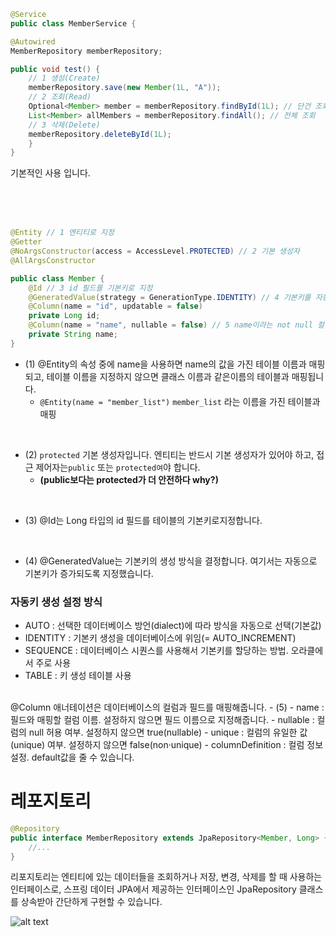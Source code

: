 
```java
@Service
public class MemberService {

@Autowired
MemberRepository memberRepository;

public void test() {
    // 1 생성(Create)
    memberRepository.save(new Member(1L, "A"));
    // 2 조회(Read)
    Optional<Member> member = memberRepository.findById(1L); // 단건 조회
    List<Member> allMembers = memberRepository.findAll(); // 전체 조회
    // 3 삭제(Delete)
    memberRepository.deleteById(1L);
    }
}

```


기본적인 사용 입니다.

<br/><br/><br/>

```java
@Entity // 1 엔티티로 지정
@Getter
@NoArgsConstructor(access = AccessLevel.PROTECTED) // 2 기본 생성자
@AllArgsConstructor

public class Member {
    @Id // 3 id 필드를 기본키로 지정
    @GeneratedValue(strategy = GenerationType.IDENTITY) // 4 기본키를 자동으로 1씩 증가
    @Column(name = "id", updatable = false)
    private Long id;
    @Column(name = "name", nullable = false) // 5 name이라는 not null 컬럼과 매핑
    private String name;
}

```

- (1) @Entity의 속성 중에 name을 사용하면 name의 값을 가진 테이블 이름과 매핑되고, 테이블 이름을 지정하지 않으면 클래스 이름과 같은이름의 테이블과 매핑됩니다.
    - `@Entity(name = "member_list")` `member_list` 라는 이름을 가진 테이블과 매핑

<br/>

- (2) `protected` 기본 생성자입니다. 엔티티는 반드시 기본 생성자가 있어야 하고, 접근 제어자는`public` 또는 `protected여`야 합니다.
  - **(public보다는 protected가 더 안전하다 why?)**

<br/>


- (3) @Id는 Long 타입의 id 필드를 테이블의 기본키로지정합니다.
  


<br/>

- (4) @GeneratedValue는 기본키의 생성 방식을 결정합니다. 여기서는 자동으로 기본키가 증가되도록 지정했습니다. 

### 자동키 생성 설정 방식

- AUTO : 선택한 데이터베이스 방언(dialect)에 따라 방식을 자동으로 선택(기본값)
- IDENTITY : 기본키 생성을 데이터베이스에 위임(= AUTO_INCREMENT)
- SEQUENCE : 데이터베이스 시퀀스를 사용해서 기본키를 할당하는 방법. 오라클에서 주로 사용
- TABLE : 키 생성 테이블 사용

<br/>
@Column 애너테이션은 데이터베이스의 컬럼과 필드를 매핑해줍니다. 
- (5)
- name : 필드와 매핑할 컬럼 이름. 설정하지 않으면 필드 이름으로 지정해줍니다.
- nullable : 컬럼의 null 허용 여부. 설정하지 않으면 true(nullable)
- unique : 컬럼의 유일한 값(unique) 여부. 설정하지 않으면 false(non·unique)
- columnDefinition : 컬럼 정보 설정. default값을 줄 수 있습니다.



# 레포지토리

```java
@Repository
public interface MemberRepository extends JpaRepository<Member, Long> {
    //...
}
```

리포지토리는 엔티티에 있는 데이터들을 조회하거나 저장, 변경, 삭제를 할 때 사용하는 인터페이스로, 스프링 데이터 JPA에서 제공하는 인터페이스인 JpaRepository 클래스를 상속받아 간단하게 구현할 수 있습니다.

![alt text](/Images/image4.png)